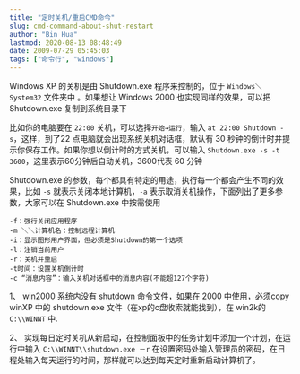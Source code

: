 ```yaml
---
title: "定时关机/重启CMD命令"
slug: cmd-command-about-shut-restart
author: "Bin Hua"
lastmod: 2020-08-13 08:48:49
date: 2009-07-29 05:45:03
tags: ["命令行", "windows"]
---
```


Windows XP 的关机是由 Shutdown.exe 程序来控制的，位于 `Windows＼System32` 文件夹中 。如果想让 Windows 2000 也实现同样的效果，可以把 Shutdown.exe 复制到系统目录下

比如你的电脑要在 `22:00` 关机，可以选择`开始→运行`，输入 `at 22:00 Shutdown -s`，这样，到了22 点电脑就会出现系统关机对话框，默认有 30 秒钟的倒计时并提示你保存工作。如果你想以倒计时的方式关机，可以输入 `Shutdown.exe -s -t 3600`，这里表示60分钟后自动关机，3600代表 60 分钟

Shutdown.exe 的参数，每个都具有特定的用途，执行每一个都会产生不同的效果，比如 `-s` 就表示关闭本地计算机，`-a` 表示取消关机操作，下面列出了更多参数，大家可以在 Shutdown.exe 中按需使用

```
-f：强行关闭应用程序
-m ＼＼计算机名：控制远程计算机
-i：显示图形用户界面，但必须是Shutdown的第一个选项
-l：注销当前用户
-r：关机并重启
-t时间：设置关机倒计时
-c “消息内容”：输入关机对话框中的消息内容(不能超127个字符)
```

1、 win2000 系统内没有 shutdown 命令文件，如果在 2000 中使用，必须copy winXP 中的 shutdown.exe 文件（在xp的c盘收索就能找到），在 win2k的`C:\\WINNT` 中.

2、 实现每日定时关机从新启动，在控制面板中的任务计划中添加一个计划，在运行中输入 `C:\\WINNT\\shutdown.exe －r` 在设置密码处输入管理员的密码，在日程处输入每天运行的时间，那样就可以达到每天定时重新启动计算机了。

